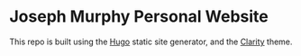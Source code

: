 # Joseph Murphy Personal Website

This repo is built using the [Hugo](https://gohugo.io/) static site generator, and the [Clarity]() theme.
